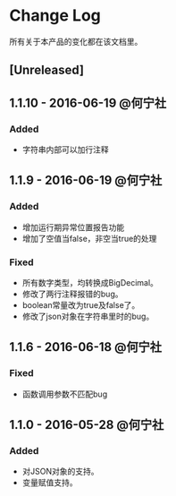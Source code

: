 # Change Log
所有关于本产品的变化都在该文档里。

## [Unreleased]
## 1.1.10 - 2016-06-19 @何宁社
### Added

- 字符串内部可以加行注释

## 1.1.9 - 2016-06-19 @何宁社
### Added

- 增加运行期异常位置报告功能
- 增加了空值当false，非空当true的处理

### Fixed

- 所有数字类型，均转换成BigDecimal。
- 修改了两行注释报错的bug。
- boolean常量改为true及false了。
- 修改了json对象在字符串里时的bug。

## 1.1.6 - 2016-06-18 @何宁社
### Fixed

- 函数调用参数不匹配bug

## 1.1.0 - 2016-05-28 @何宁社
### Added
- 对JSON对象的支持。
- 变量赋值支持。
